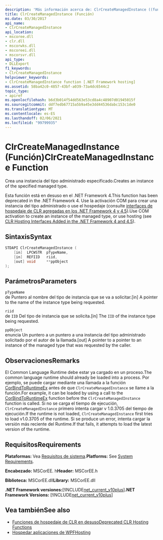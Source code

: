 ```yaml
---
description: 'Más información acerca de: ClrCreateManagedInstance ((función)'
title: ClrCreateManagedInstance (Función)
ms.date: 03/30/2017
api_name:
- ClrCreateManagedInstance
api_location:
- mscoree.dll
- clr.dll
- mscorwks.dll
- mscoreei.dll
- mscorsvr.dll
api_type:
- DLLExport
f1_keywords:
- ClrCreateManagedInstance
helpviewer_keywords:
- ClrCreateManagedInstance function [.NET Framework hosting]
ms.assetid: 58ba42c0-4857-43bf-a039-73a4dc6544c2
topic_type:
- apiref
ms.openlocfilehash: b6d3b014f54dd563e53cd8a4c48907d01945015f
ms.sourcegitcommit: ddf7edb67715a5b9a45e3dd44536dabc153c1de0
ms.translationtype: MT
ms.contentlocale: es-ES
ms.lasthandoff: 02/06/2021
ms.locfileid: "99799935"
---
```

# <a name="clrcreatemanagedinstance-function"></a><span data-ttu-id="3abcb-103">ClrCreateManagedInstance (Función)</span><span class="sxs-lookup"><span data-stu-id="3abcb-103">ClrCreateManagedInstance Function</span></span>

<span data-ttu-id="3abcb-104">Crea una instancia del tipo administrado especificado.</span><span class="sxs-lookup"><span data-stu-id="3abcb-104">Creates an instance of the specified managed type.</span></span>  
  
 <span data-ttu-id="3abcb-105">Esta función está en desuso en el .NET Framework 4.</span><span class="sxs-lookup"><span data-stu-id="3abcb-105">This function has been deprecated in the .NET Framework 4.</span></span> <span data-ttu-id="3abcb-106">Use la activación COM para crear una instancia del tipo administrado o use el hospedaje (consulte [interfaces de hospedaje de CLR agregadas en los .NET Framework 4 y 4,5](clr-hosting-interfaces-added-in-the-net-framework-4-and-4-5.md)).</span><span class="sxs-lookup"><span data-stu-id="3abcb-106">Use COM activation to create an instance of the managed type, or use hosting (see [CLR Hosting Interfaces Added in the .NET Framework 4 and 4.5](clr-hosting-interfaces-added-in-the-net-framework-4-and-4-5.md)).</span></span>  
  
## <a name="syntax"></a><span data-ttu-id="3abcb-107">Sintaxis</span><span class="sxs-lookup"><span data-stu-id="3abcb-107">Syntax</span></span>  
  
```cpp  
STDAPI ClrCreateManagedInstance (  
    [in]  LPCWSTR  pTypeName,
    [in]  REFIID   riid,
    [out] void     **ppObject  
);  
```  
  
## <a name="parameters"></a><span data-ttu-id="3abcb-108">Parámetros</span><span class="sxs-lookup"><span data-stu-id="3abcb-108">Parameters</span></span>  

 `pTypeName`  
 <span data-ttu-id="3abcb-109">de Puntero al nombre del tipo de instancia que se va a solicitar.</span><span class="sxs-lookup"><span data-stu-id="3abcb-109">[in] A pointer to the name of the instance type being requested.</span></span>  
  
 `riid`  
 <span data-ttu-id="3abcb-110">de `IID` Del tipo de instancia que se solicita.</span><span class="sxs-lookup"><span data-stu-id="3abcb-110">[in] The `IID` of the instance type being requested.</span></span>  
  
 `ppObject`  
 <span data-ttu-id="3abcb-111">enuncia Un puntero a un puntero a una instancia del tipo administrado solicitado por el autor de la llamada.</span><span class="sxs-lookup"><span data-stu-id="3abcb-111">[out] A pointer to a pointer to an instance of the managed type that was requested by the caller.</span></span>  
  
## <a name="remarks"></a><span data-ttu-id="3abcb-112">Observaciones</span><span class="sxs-lookup"><span data-stu-id="3abcb-112">Remarks</span></span>  

 <span data-ttu-id="3abcb-113">El Common Language Runtime debe estar ya cargado en un proceso.</span><span class="sxs-lookup"><span data-stu-id="3abcb-113">The common language runtime should already be loaded into a process.</span></span> <span data-ttu-id="3abcb-114">Por ejemplo, se puede cargar mediante una llamada a la función [CorBindToRuntimeEx](corbindtoruntimeex-function.md) antes de que `ClrCreateManagedInstance` se llame a la función.</span><span class="sxs-lookup"><span data-stu-id="3abcb-114">For example, it can be loaded by using a call to the [CorBindToRuntimeEx](corbindtoruntimeex-function.md) function before the `ClrCreateManagedInstance` function is called.</span></span> <span data-ttu-id="3abcb-115">Si no se carga el tiempo de ejecución, `ClrCreateManagedInstance` primero intenta cargar v 1.0.3705 del tiempo de ejecución.</span><span class="sxs-lookup"><span data-stu-id="3abcb-115">If the runtime is not loaded, `ClrCreateManagedInstance` first tries to load v1.0.3705 of the runtime.</span></span> <span data-ttu-id="3abcb-116">Si se produce un error, intenta cargar la versión más reciente del Runtime.</span><span class="sxs-lookup"><span data-stu-id="3abcb-116">If that fails, it attempts to load the latest version of the runtime.</span></span>  
  
## <a name="requirements"></a><span data-ttu-id="3abcb-117">Requisitos</span><span class="sxs-lookup"><span data-stu-id="3abcb-117">Requirements</span></span>  

 <span data-ttu-id="3abcb-118">**Plataformas:** Vea [Requisitos de sistema](../../get-started/system-requirements.md).</span><span class="sxs-lookup"><span data-stu-id="3abcb-118">**Platforms:** See [System Requirements](../../get-started/system-requirements.md).</span></span>  
  
 <span data-ttu-id="3abcb-119">**Encabezado:** MSCorEE. h</span><span class="sxs-lookup"><span data-stu-id="3abcb-119">**Header:** MSCorEE.h</span></span>  
  
 <span data-ttu-id="3abcb-120">**Biblioteca:** MSCorEE.dll</span><span class="sxs-lookup"><span data-stu-id="3abcb-120">**Library:** MSCorEE.dll</span></span>  
  
 <span data-ttu-id="3abcb-121">**.NET Framework versiones:**[!INCLUDE[net_current_v10plus](../../../../includes/net-current-v10plus-md.md)]</span><span class="sxs-lookup"><span data-stu-id="3abcb-121">**.NET Framework Versions:** [!INCLUDE[net_current_v10plus](../../../../includes/net-current-v10plus-md.md)]</span></span>  
  
## <a name="see-also"></a><span data-ttu-id="3abcb-122">Vea también</span><span class="sxs-lookup"><span data-stu-id="3abcb-122">See also</span></span>

- [<span data-ttu-id="3abcb-123">Funciones de hospedaje de CLR en desuso</span><span class="sxs-lookup"><span data-stu-id="3abcb-123">Deprecated CLR Hosting Functions</span></span>](deprecated-clr-hosting-functions.md)
- [<span data-ttu-id="3abcb-124">Hospedar aplicaciones de WPF</span><span class="sxs-lookup"><span data-stu-id="3abcb-124">Hosting</span></span>](index.md)
